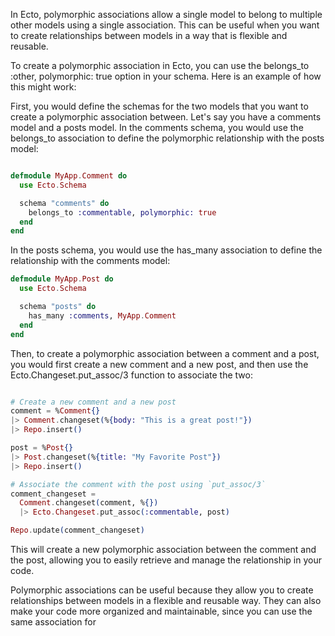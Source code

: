 In Ecto, polymorphic associations allow a single model to belong to multiple other models using a single association. This can be useful when you want to create relationships between models in a way that is flexible and reusable.

To create a polymorphic association in Ecto, you can use the belongs_to :other, polymorphic: true option in your schema. Here is an example of how this might work:

First, you would define the schemas for the two models that you want to create a polymorphic association between. Let's say you have a comments model and a posts model. In the comments schema, you would use the belongs_to association to define the polymorphic relationship with the posts model:

```elixir

defmodule MyApp.Comment do
  use Ecto.Schema

  schema "comments" do
    belongs_to :commentable, polymorphic: true
  end
end
```

In the posts schema, you would use the has_many association to define the relationship with the comments model:

```elixir
defmodule MyApp.Post do
  use Ecto.Schema

  schema "posts" do
    has_many :comments, MyApp.Comment
  end
end
```

Then, to create a polymorphic association between a comment and a post, you would first create a new comment and a new post, and then use the Ecto.Changeset.put_assoc/3 function to associate the two:

```elixir

# Create a new comment and a new post
comment = %Comment{}
|> Comment.changeset(%{body: "This is a great post!"})
|> Repo.insert()

post = %Post{}
|> Post.changeset(%{title: "My Favorite Post"})
|> Repo.insert()

# Associate the comment with the post using `put_assoc/3`
comment_changeset =
  Comment.changeset(comment, %{})
  |> Ecto.Changeset.put_assoc(:commentable, post)

Repo.update(comment_changeset)
```

This will create a new polymorphic association between the comment and the post, allowing you to easily retrieve and manage the relationship in your code.

Polymorphic associations can be useful because they allow you to create relationships between models in a flexible and reusable way. They can also make your code more organized and maintainable, since you can use the same association for
